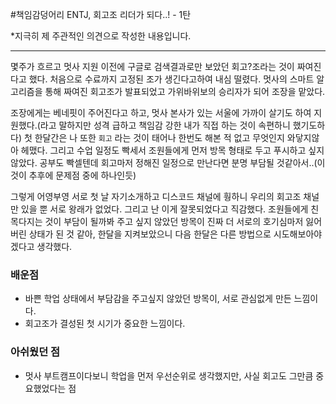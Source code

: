 #책임감덩어리 ENTJ, 회고조 리더가 되다..! - 1탄

\*지극히 제 주관적인 의견으로 작성한 내용입니다.

---

몇주가 흐르고 멋사 지원 이전에 구글로 검색결과로만 보았던 회고?조라는 것이 짜여진다고 했다. 처음으로 수료까지 고정된 조가 생긴다고하여 내심 떨렸다. 멋사의 스마트 알고리즘을 통해 짜여진 회고조가 발표되었고 가위바위보의 승리자가 되어 조장을 맡았다.

조장에게는 베네핏이 주어진다고 하고, 멋사 본사가 있는 서울에 가까이 살기도 하여 지원했다.(라고 말하지만 성격 급하고 책임감 강한 내가 직접 하는 것이 속편하니 했기도하다) 첫 한달간은 나 또한 `회고` 라는 것이 태어나 한번도 해본 적 없고 무엇인지 와닿지않아 헤맸다. 그리고 수업 일정도 빡세서 조원들에게 먼저 방목 형태로 두고 푸시하고 싶지않았다. 공부도 빡셀텐데 회고마저 정해진 일정으로 만난다면 분명 부담될 것같아서..(이것이 추후에 문제점 중에 하나인듯)

그렇게 어영부영 서로 첫 날 자기소개하고 디스코드 채널에 훵하니 우리의 회고조 채널만 있을 뿐 서로 왕래가 없었다. 그리고 난 이게 잘못되었다고 직감했다. 조원들에게 친목다지는 것이 부담이 될까봐 주고 싶지 않았던 방목이 진짜 더 서로의 호기심마저 잃어버린 상태가 된 것 같아, 한달을 지켜보았으니 다음 한달은 다른 방법으로 시도해보아야겠다고 생각했다.

### 배운점

- 바쁜 학업 상태에서 부담감을 주고싶지 않았던 방목이, 서로 관심없게 만든 느낌이다.
- 회고조가 결성된 첫 시기가 중요한 느낌이다.

### 아쉬웠던 점

- 멋사 부트캠프이다보니 학업을 먼저 우선순위로 생각했지만, 사실 회고도 그만큼 중요했었다는 점
